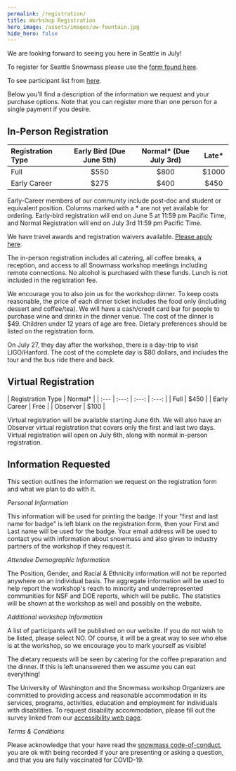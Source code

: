 ```yaml
---
permalink: /registration/
title: Workshop Registration
hero_image: /assets/images/uw-fountain.jpg
hide_hero: false
---
```


We are looking forward to seeing you here in Seattle in July!

To register for Seattle Snowmass please use the [form found here](https://cvent.me/vz43ry).

To see participant list from [here](https://seattlesnowmass2021.net/participantList/).

Below you'll find a description of the information we request and your purchase options. Note that you can register more than one person for a single payment if you desire.

## In-Person Registration

| Registration Type | Early Bird (Due June 5th) | Normal* (Due July 3rd) | Late* |
| :--- | :---: | :---: | :---: |
| Full | $550 | $800 | $1000 |
| Early Career | $275 | $400 | $450 |

Early-Career members of our community include post-doc and student or equivalent position. Columns marked with a * are not yet available for ordering. Early-bird registration will end on June 5 at 11:59 pm Pacific Time, and Normal Registration will end on July 3rd 11:59 pm Pacific Time.

We have travel awards and registration waivers available. [Please apply here](/travelAward).

The in-person registration includes all catering, all coffee breaks, a reception, and access to all Snowmass workshop meetings including remote connections. No alcohol is purchased with these funds. Lunch is not included in the registration fee.

We encourage you to also join us for the workshop dinner. To keep costs reasonable, the price of each dinner ticket includes the food only (including dessert and coffee/tea). We will have a cash/credit card bar for people to purchase wine and drinks in the dinner venue. The cost of the dinner is $49. Children under 12 years of age are free. Dietary preferences should be listed on the registration form.

On July 27, they day after the workshop, there is a day-trip to visit LIGO/Hanford. The cost of the complete day is $80 dollars, and includes the tour and the bus ride there and back.

## Virtual Registration

| Registration Type | Normal* |
| :--- | :---: | :---: | :---: |
| Full | $450 |
| Early Career | Free |
| Observer | $100 |

Virtual registration will be available starting June 6th. We will also have an Observer virtual registration that covers only the first and last two days. Virtual registration will open on July 6th, along with normal in-person registration.

## Information Requested

This section outlines the information we request on the registration form and what we plan to do with it.

_Personal Information_

This information will be used for printing the badge. If your "first and last name for badge" is left blank on the registration form, then your First and Last name will be used for the badge. Your email address will be used to contact you with information about snowmass and also given to industry partners of the workshop if they request it.

_Attendee Demographic Information_

The Position, Gender, and Racial & Ethnicity information will not be reported anywhere on an individual basis. The aggregate information will be used to help report the workshop's reach to minority and underrepresented communities for NSF and DOE reports, which will be public. The statistics will be shown at the workshop as well and possibly on the website.

_Additional workshop Information_

A list of participants will be published on our website. If you do not wish to be listed, please select NO. Of course, it will be a great way to see who else is at the workshop, so we encourage you to mark yourself as visible!

The dietary requests will be seen by catering for the coffee preparation and the dinner. If this is left unanswered then we assume you can eat everything!

The University of Washington and the Snowmass workshop Organizers are committed to providing access and reasonable accommodation in its services, programs, activities, education and employment for individuals with disabilities. To request disability accommodation, please fill out the survey linked from our [accessibility web page](http://seattlesnowmass2021.net/accessibility/).

_Terms & Conditions_

Please acknowledge that your have read the [snowmass code-of-conduct](http://seattlesnowmass2021.net/codeofconduct/), you are ok with being recorded if your are presenting or asking a question, and that you are fully vaccinated for COVID-19.
